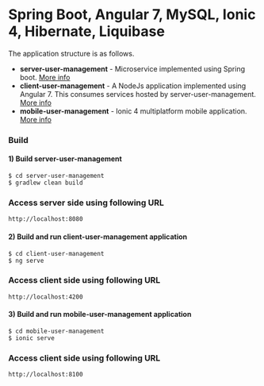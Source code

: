 # Spring Boot, Angular 7, MySQL, Ionic 4, Hibernate, Liquibase

The application structure is as follows.
- **server-user-management** - Microservice implemented using Spring boot. [More info](server-user-management/README.md)
- **client-user-management** - A NodeJs application implemented using Angular 7. This consumes services hosted by server-user-management.  [More info](client-user-management/README.md)
- **mobile-user-management** - Ionic 4 multiplatform mobile application. [More info](mobile-user-management/README.md)

### Build

#### 1) Build server-user-management

```
$ cd server-user-management
$ gradlew clean build
```

### Access server side using following URL

```
http://localhost:8080
```

#### 2) Build and run client-user-management application

```
$ cd client-user-management
$ ng serve
```

### Access client side using following URL

```
http://localhost:4200
```

#### 3) Build and run mobile-user-management application

```
$ cd mobile-user-management
$ ionic serve
```

### Access client side using following URL

```
http://localhost:8100
```
